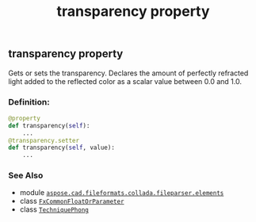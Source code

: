 ﻿---
title: transparency property
second_title: Aspose.CAD for Python via .NET API References
description: 
type: docs
weight: 110
url: /aspose.cad.fileformats.collada.fileparser.elements/techniquephong/transparency/
is_root: false
---

## transparency property


Gets or sets the transparency.
Declares the amount of perfectly refracted light added to the reflected color as a scalar value between 0.0 and 1.0.
### Definition:
```python
@property
def transparency(self):
    ...
@transparency.setter
def transparency(self, value):
    ...
```

### See Also
* module [`aspose.cad.fileformats.collada.fileparser.elements`](../../)
* class [`FxCommonFloatOrParameter`](/cad/python-net/aspose.cad.fileformats.collada.fileparser.elements/fxcommonfloatorparameter)
* class [`TechniquePhong`](/cad/python-net/aspose.cad.fileformats.collada.fileparser.elements/techniquephong)

